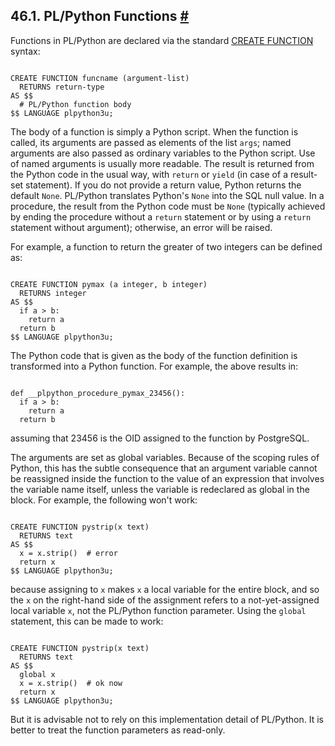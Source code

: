 ## 46.1. PL/Python Functions [#](#PLPYTHON-FUNCS)

Functions in PL/Python are declared via the standard [CREATE FUNCTION](sql-createfunction "CREATE FUNCTION") syntax:

```

CREATE FUNCTION funcname (argument-list)
  RETURNS return-type
AS $$
  # PL/Python function body
$$ LANGUAGE plpython3u;
```

The body of a function is simply a Python script. When the function is called, its arguments are passed as elements of the list `args`; named arguments are also passed as ordinary variables to the Python script. Use of named arguments is usually more readable. The result is returned from the Python code in the usual way, with `return` or `yield` (in case of a result-set statement). If you do not provide a return value, Python returns the default `None`. PL/Python translates Python's `None` into the SQL null value. In a procedure, the result from the Python code must be `None` (typically achieved by ending the procedure without a `return` statement or by using a `return` statement without argument); otherwise, an error will be raised.

For example, a function to return the greater of two integers can be defined as:

```

CREATE FUNCTION pymax (a integer, b integer)
  RETURNS integer
AS $$
  if a > b:
    return a
  return b
$$ LANGUAGE plpython3u;
```

The Python code that is given as the body of the function definition is transformed into a Python function. For example, the above results in:

```

def __plpython_procedure_pymax_23456():
  if a > b:
    return a
  return b
```

assuming that 23456 is the OID assigned to the function by PostgreSQL.

The arguments are set as global variables. Because of the scoping rules of Python, this has the subtle consequence that an argument variable cannot be reassigned inside the function to the value of an expression that involves the variable name itself, unless the variable is redeclared as global in the block. For example, the following won't work:

```

CREATE FUNCTION pystrip(x text)
  RETURNS text
AS $$
  x = x.strip()  # error
  return x
$$ LANGUAGE plpython3u;
```

because assigning to `x` makes `x` a local variable for the entire block, and so the `x` on the right-hand side of the assignment refers to a not-yet-assigned local variable `x`, not the PL/Python function parameter. Using the `global` statement, this can be made to work:

```

CREATE FUNCTION pystrip(x text)
  RETURNS text
AS $$
  global x
  x = x.strip()  # ok now
  return x
$$ LANGUAGE plpython3u;
```

But it is advisable not to rely on this implementation detail of PL/Python. It is better to treat the function parameters as read-only.